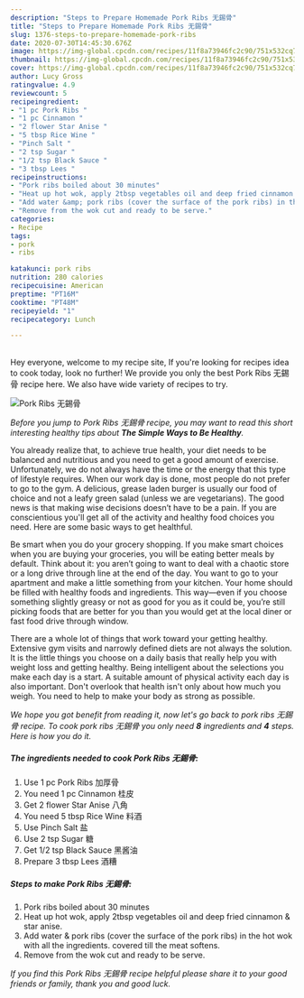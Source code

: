 ```yaml
---
description: "Steps to Prepare Homemade Pork Ribs 无錫骨"
title: "Steps to Prepare Homemade Pork Ribs 无錫骨"
slug: 1376-steps-to-prepare-homemade-pork-ribs
date: 2020-07-30T14:45:30.676Z
image: https://img-global.cpcdn.com/recipes/11f8a73946fc2c90/751x532cq70/pork-ribs-无錫骨-recipe-main-photo.jpg
thumbnail: https://img-global.cpcdn.com/recipes/11f8a73946fc2c90/751x532cq70/pork-ribs-无錫骨-recipe-main-photo.jpg
cover: https://img-global.cpcdn.com/recipes/11f8a73946fc2c90/751x532cq70/pork-ribs-无錫骨-recipe-main-photo.jpg
author: Lucy Gross
ratingvalue: 4.9
reviewcount: 5
recipeingredient:
- "1 pc Pork Ribs "
- "1 pc Cinnamon "
- "2 flower Star Anise "
- "5 tbsp Rice Wine "
- "Pinch Salt "
- "2 tsp Sugar "
- "1/2 tsp Black Sauce "
- "3 tbsp Lees "
recipeinstructions:
- "Pork ribs boiled about 30 minutes"
- "Heat up hot wok, apply 2tbsp vegetables oil and deep fried cinnamon &amp; star anise."
- "Add water &amp; pork ribs (cover the surface of the pork ribs) in the hot wok with all the ingredients. covered till the meat softens."
- "Remove from the wok cut and ready to be serve."
categories:
- Recipe
tags:
- pork
- ribs

katakunci: pork ribs 
nutrition: 280 calories
recipecuisine: American
preptime: "PT16M"
cooktime: "PT48M"
recipeyield: "1"
recipecategory: Lunch

---
```

<br>
Hey everyone, welcome to my recipe site, If you're looking for recipes idea to cook today, look no further! We provide you only the best Pork Ribs 无錫骨 recipe here. We also have wide variety of recipes to try.
<br>


![Pork Ribs 无錫骨](https://img-global.cpcdn.com/recipes/11f8a73946fc2c90/751x532cq70/pork-ribs-无錫骨-recipe-main-photo.jpg)

<i>Before you jump to Pork Ribs 无錫骨 recipe, you may want to read this short interesting healthy tips about <strong>The Simple Ways to Be Healthy</strong>.</i>

You already realize that, to achieve true health, your diet needs to be balanced and nutritious and you need to get a good amount of exercise. Unfortunately, we do not always have the time or the energy that this type of lifestyle requires. When our work day is done, most people do not prefer to go to the gym. A delicious, grease laden burger is usually our food of choice and not a leafy green salad (unless we are vegetarians). The good news is that making wise decisions doesn’t have to be a pain. If you are conscientious you'll get all of the activity and healthy food choices you need. Here are some basic ways to get healthful.

Be smart when you do your grocery shopping. If you make smart choices when you are buying your groceries, you will be eating better meals by default. Think about it: you aren’t going to want to deal with a chaotic store or a long drive through line at the end of the day. You want to go to your apartment and make a little something from your kitchen. Your home should be filled with healthy foods and ingredients. This way—even if you choose something slightly greasy or not as good for you as it could be, you’re still picking foods that are better for you than you would get at the local diner or fast food drive through window.

There are a whole lot of things that work toward your getting healthy. Extensive gym visits and narrowly defined diets are not always the solution. It is the little things you choose on a daily basis that really help you with weight loss and getting healthy. Being intelligent about the selections you make each day is a start. A suitable amount of physical activity each day is also important. Don't overlook that health isn't only about how much you weigh. You need to help to make your body as strong as possible. 


<i>We hope you got benefit from reading it, now let's go back to pork ribs 无錫骨 recipe. To cook pork ribs 无錫骨 you only need <strong>8</strong> ingredients and <strong>4</strong> steps. Here is how you do it.
</i>

##### The ingredients needed to cook Pork Ribs 无錫骨:

1. Use 1 pc Pork Ribs 加厚骨
1. You need 1 pc Cinnamon 桂皮
1. Get 2 flower Star Anise 八角
1. You need 5 tbsp Rice Wine 料酒
1. Use Pinch Salt 盐
1. Use 2 tsp Sugar 糖
1. Get 1/2 tsp Black Sauce 黑酱油
1. Prepare 3 tbsp Lees 酒糟


##### Steps to make Pork Ribs 无錫骨:

1. Pork ribs boiled about 30 minutes
1. Heat up hot wok, apply 2tbsp vegetables oil and deep fried cinnamon &amp; star anise.
1. Add water &amp; pork ribs (cover the surface of the pork ribs) in the hot wok with all the ingredients. covered till the meat softens.
1. Remove from the wok cut and ready to be serve.


<i>If you find this Pork Ribs 无錫骨 recipe helpful please share it to your good friends or family, thank you and good luck.</i>
